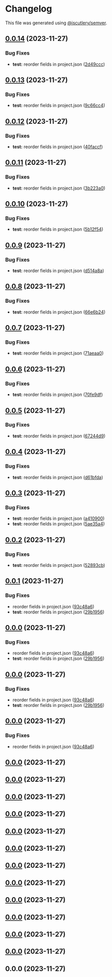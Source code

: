 # Changelog

This file was generated using [@jscutlery/semver](https://github.com/jscutlery/semver).

## [0.0.14](https://github.com/IKatsuba/test-nx-semver/compare/test@0.0.13...test@0.0.14) (2023-11-27)


### Bug Fixes

* **test:** reorder fields in project.json ([2d49ccc](https://github.com/IKatsuba/test-nx-semver/commit/2d49cccda3925d01d3a7ae497178628e3e93e234))



## [0.0.13](https://github.com/IKatsuba/test-nx-semver/compare/test@0.0.12...test@0.0.13) (2023-11-27)


### Bug Fixes

* **test:** reorder fields in project.json ([9c66cc4](https://github.com/IKatsuba/test-nx-semver/commit/9c66cc48da28c504edd257b164645064cdeb0b93))



## [0.0.12](https://github.com/IKatsuba/test-nx-semver/compare/test@0.0.11...test@0.0.12) (2023-11-27)


### Bug Fixes

* **test:** reorder fields in project.json ([40faccf](https://github.com/IKatsuba/test-nx-semver/commit/40faccff7cf7ca0c2a0149d52ec97a969c61aacc))



## [0.0.11](https://github.com/IKatsuba/test-nx-semver/compare/test@0.0.10...test@0.0.11) (2023-11-27)


### Bug Fixes

* **test:** reorder fields in project.json ([3b223a0](https://github.com/IKatsuba/test-nx-semver/commit/3b223a04ba5cdf0358e53fbffb7292d007ba82b2))



## [0.0.10](https://github.com/IKatsuba/test-nx-semver/compare/test@0.0.9...test@0.0.10) (2023-11-27)


### Bug Fixes

* **test:** reorder fields in project.json ([5b12f54](https://github.com/IKatsuba/test-nx-semver/commit/5b12f54f6189d7ada992ab7fe71477f50d167980))



## [0.0.9](https://github.com/IKatsuba/test-nx-semver/compare/test@0.0.8...test@0.0.9) (2023-11-27)


### Bug Fixes

* **test:** reorder fields in project.json ([d514a8a](https://github.com/IKatsuba/test-nx-semver/commit/d514a8adf051cf127deecd1c0c56b481ce239ddd))



## [0.0.8](https://github.com/IKatsuba/test-nx-semver/compare/test@0.0.7...test@0.0.8) (2023-11-27)


### Bug Fixes

* **test:** reorder fields in project.json ([66e6b24](https://github.com/IKatsuba/test-nx-semver/commit/66e6b249cb178c124de34e2819de8e611c660544))



## [0.0.7](https://github.com/IKatsuba/test-nx-semver/compare/test@0.0.6...test@0.0.7) (2023-11-27)


### Bug Fixes

* **test:** reorder fields in project.json ([71aeaa0](https://github.com/IKatsuba/test-nx-semver/commit/71aeaa038c166d7a9e4cd9f158c6973215213420))



## [0.0.6](https://github.com/IKatsuba/test-nx-semver/compare/test@0.0.5...test@0.0.6) (2023-11-27)


### Bug Fixes

* **test:** reorder fields in project.json ([70fe9df](https://github.com/IKatsuba/test-nx-semver/commit/70fe9dfcb983c6b9e282707c7008cdef9672358f))



## [0.0.5](https://github.com/IKatsuba/test-nx-semver/compare/test@0.0.4...test@0.0.5) (2023-11-27)


### Bug Fixes

* **test:** reorder fields in project.json ([67244d9](https://github.com/IKatsuba/test-nx-semver/commit/67244d94082d10af8f78e83cb2422a5d126959e1))



## [0.0.4](https://github.com/IKatsuba/test-nx-semver/compare/test@0.0.3...test@0.0.4) (2023-11-27)


### Bug Fixes

* **test:** reorder fields in project.json ([d61bfda](https://github.com/IKatsuba/test-nx-semver/commit/d61bfda3186bec0da1db81401ea08767eeea90f8))



## [0.0.3](https://github.com/IKatsuba/test-nx-semver/compare/test@0.0.2...test@0.0.3) (2023-11-27)


### Bug Fixes

* **test:** reorder fields in project.json ([a410900](https://github.com/IKatsuba/test-nx-semver/commit/a410900c803ac30ba494c7b4207a5a365df6fd9e))
* **test:** reorder fields in project.json ([5ae35a4](https://github.com/IKatsuba/test-nx-semver/commit/5ae35a4d48fa9ce10d3fa018581358c35bcaf97c))



## [0.0.2](https://github.com/IKatsuba/test-nx-semver/compare/test@0.0.1...test@0.0.2) (2023-11-27)


### Bug Fixes

* **test:** reorder fields in project.json ([52893cb](https://github.com/IKatsuba/test-nx-semver/commit/52893cb37413a048a15ce638ecae5f0d619f4f04))



## [0.0.1](https://github.com//IKatsuba/test-nx-semver/compare/test@0.0.0...test@0.0.1) (2023-11-27)


### Bug Fixes

* reorder fields in project.json ([93c48a6](https://github.com//IKatsuba/test-nx-semver/commit/93c48a681568c128c79c938c9a405464af25c2a6))
* **test:** reorder fields in project.json ([29b1956](https://github.com//IKatsuba/test-nx-semver/commit/29b1956acbbf548634b6a751a1141c711983d0b0))



## [0.0.0](https://github.com//IKatsuba/test-nx-semver/compare/test@0.0.0...test@0.0.0) (2023-11-27)


### Bug Fixes

* reorder fields in project.json ([93c48a6](https://github.com//IKatsuba/test-nx-semver/commit/93c48a681568c128c79c938c9a405464af25c2a6))
* **test:** reorder fields in project.json ([29b1956](https://github.com//IKatsuba/test-nx-semver/commit/29b1956acbbf548634b6a751a1141c711983d0b0))

## [0.0.0](https://github.com//IKatsuba/test-nx-semver/compare/test@0.0.0...test@0.0.0) (2023-11-27)


### Bug Fixes

* reorder fields in project.json ([93c48a6](https://github.com//IKatsuba/test-nx-semver/commit/93c48a681568c128c79c938c9a405464af25c2a6))
* **test:** reorder fields in project.json ([29b1956](https://github.com//IKatsuba/test-nx-semver/commit/29b1956acbbf548634b6a751a1141c711983d0b0))

## [0.0.0](https://github.com//IKatsuba/test-nx-semver/compare/test@0.0.0...test@0.0.0) (2023-11-27)


### Bug Fixes

* reorder fields in project.json ([93c48a6](https://github.com//IKatsuba/test-nx-semver/commit/93c48a681568c128c79c938c9a405464af25c2a6))

## [0.0.0](https://github.com//IKatsuba/test-nx-semver/compare/test@0.0.0...test@0.0.0) (2023-11-27)

## [0.0.0](https://github.com//IKatsuba/test-nx-semver/compare/test@0.0.0...test@0.0.0) (2023-11-27)

## [0.0.0](https://github.com//IKatsuba/test-nx-semver/compare/test@0.0.0...test@0.0.0) (2023-11-27)

## [0.0.0](https://github.com//IKatsuba/test-nx-semver/compare/test@0.0.0...test@0.0.0) (2023-11-27)

## [0.0.0](https://github.com//IKatsuba/test-nx-semver/compare/test@0.0.0...test@0.0.0) (2023-11-27)

## [0.0.0](https://github.com//IKatsuba/test-nx-semver/compare/test@0.0.0...test@0.0.0) (2023-11-27)

## [0.0.0](https://github.com//IKatsuba/test-nx-semver/compare/test@0.0.0...test@0.0.0) (2023-11-27)

## [0.0.0](https://github.com//IKatsuba/test-nx-semver/compare/test@0.0.0...test@0.0.0) (2023-11-27)

## [0.0.0](https://github.com//IKatsuba/test-nx-semver/compare/test@0.0.0...test@0.0.0) (2023-11-27)

## [0.0.0](https://github.com//IKatsuba/test-nx-semver/compare/test@0.0.0...test@0.0.0) (2023-11-27)

## [0.0.0](https://github.com//IKatsuba/test-nx-semver/compare/test@0.0.0...test@0.0.0) (2023-11-27)

## [0.0.0](https://github.com//IKatsuba/test-nx-semver/compare/test@0.0.0...test@0.0.0) (2023-11-27)


## 0.0.0 (2023-11-27)
